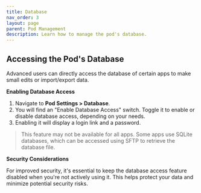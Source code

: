 ```yaml
---
title: Database
nav_order: 3
layout: page
parent: Pod Management
description: Learn how to manage the pod's database.
---
```


## Accessing the Pod's Database

Advanced users can directly access the database of certain apps to make small edits or import/export data.

**Enabling Database Access**

1. Navigate to **Pod Settings > Database**.
2. You will find an "Enable Database Access" switch. Toggle it to enable or disable database access, depending on your needs.
3. Enabling it will display a login link and a password.

> This feature may not be available for all apps. Some apps use SQLite databases, which can be accessed using SFTP to retrieve the database file.

**Security Considerations**

For improved security, it's essential to keep the database access feature disabled when you're not actively using it. This helps protect your data and minimize potential security risks.
